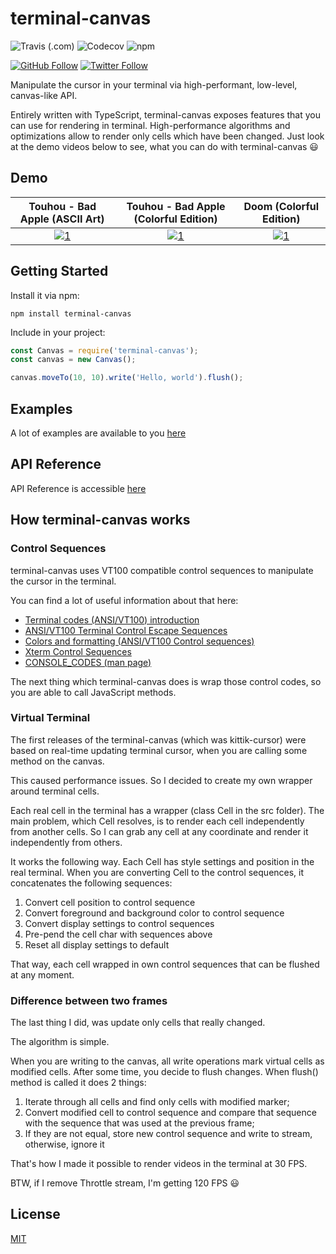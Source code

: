 # terminal-canvas

![Travis (.com)](https://img.shields.io/travis/com/ghaiklor/terminal-canvas?style=for-the-badge)
![Codecov](https://img.shields.io/codecov/c/gh/ghaiklor/terminal-canvas?style=for-the-badge)
![npm](https://img.shields.io/npm/dt/terminal-canvas?style=for-the-badge)

[![GitHub Follow](https://img.shields.io/github/followers/ghaiklor.svg?label=Follow&style=social)](https://github.com/ghaiklor)
[![Twitter Follow](https://img.shields.io/twitter/follow/ghaiklor.svg?label=Follow&style=social)](https://twitter.com/ghaiklor)

Manipulate the cursor in your terminal via high-performant, low-level, canvas-like API.

Entirely written with TypeScript, terminal-canvas exposes features that you can use for rendering in terminal.
High-performance algorithms and optimizations allow to render only cells which have been changed.
Just look at the demo videos below to see, what you can do with terminal-canvas :smiley:

## Demo

|     Touhou - Bad Apple (ASCII Art)     | Touhou - Bad Apple (Colorful Edition)  | Doom (Colorful Edition) |
| :------------------------------------: | :------------------------------------: | :---------------------: |
| [![1][Touhou ASCII P]][Touhou ASCII V] | [![1][Touhou Color P]][Touhou Color V] | [![1][Doom P]][Doom V]  |

## Getting Started

Install it via npm:

```shell
npm install terminal-canvas
```

Include in your project:

```javascript
const Canvas = require('terminal-canvas');
const canvas = new Canvas();

canvas.moveTo(10, 10).write('Hello, world').flush();
```

## Examples

A lot of examples are available to you [here](./examples)

## API Reference

API Reference is accessible [here](https://ghaiklor.github.io/terminal-canvas/)

## How terminal-canvas works

### Control Sequences

terminal-canvas uses VT100 compatible control sequences to manipulate the cursor in the terminal.

You can find a lot of useful information about that here:

- [Terminal codes (ANSI/VT100) introduction](http://wiki.bash-hackers.org/scripting/terminalcodes)
- [ANSI/VT100 Terminal Control Escape Sequences](http://www.termsys.demon.co.uk/vtansi.htm)
- [Colors and formatting (ANSI/VT100 Control sequences)](http://misc.flogisoft.com/bash/tip_colors_and_formatting)
- [Xterm Control Sequences](http://www.x.org/docs/xterm/ctlseqs.pdf)
- [CONSOLE_CODES (man page)](http://man7.org/linux/man-pages/man4/console_codes.4.html)

The next thing which terminal-canvas does is wrap those control codes, so you are able to call JavaScript methods.

### Virtual Terminal

The first releases of the terminal-canvas (which was kittik-cursor) were based on real-time updating terminal cursor, when you are calling some method on the canvas.

This caused performance issues.
So I decided to create my own wrapper around terminal cells.

Each real cell in the terminal has a wrapper (class Cell in the src folder).
The main problem, which Cell resolves, is to render each cell independently from another cells.
So I can grab any cell at any coordinate and render it independently from others.

It works the following way.
Each Cell has style settings and position in the real terminal.
When you are converting Cell to the control sequences, it concatenates the following sequences:

1. Convert cell position to control sequence
2. Convert foreground and background color to control sequence
3. Convert display settings to control sequences
4. Pre-pend the cell char with sequences above
5. Reset all display settings to default

That way, each cell wrapped in own control sequences that can be flushed at any moment.

### Difference between two frames

The last thing I did, was update only cells that really changed.

The algorithm is simple.

When you are writing to the canvas, all write operations mark virtual cells as modified cells.
After some time, you decide to flush changes. When flush() method is called it does 2 things:

1. Iterate through all cells and find only cells with modified marker;
2. Convert modified cell to control sequence and compare that sequence with the sequence that was used at the previous frame;
3. If they are not equal, store new control sequence and write to stream, otherwise, ignore it

That's how I made it possible to render videos in the terminal at 30 FPS.

BTW, if I remove Throttle stream, I'm getting 120 FPS :smiley:

## License

[MIT](./LICENSE)

[Touhou ASCII P]: https://img.youtube.com/vi/aYK8wFMiRP0/0.jpg
[Touhou ASCII V]: https://www.youtube.com/watch?v=aYK8wFMiRP0
[Touhou Color P]: https://img.youtube.com/vi/wgMm0wOZ8MM/0.jpg
[Touhou Color V]: https://www.youtube.com/watch?v=wgMm0wOZ8MM
[Doom P]: https://img.youtube.com/vi/Y5q_HDkt8nA/0.jpg
[Doom V]: https://www.youtube.com/watch?v=Y5q_HDkt8nA
